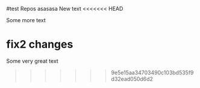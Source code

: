#test Repos asasasa
New text
<<<<<<< HEAD

Some more text

fix2 changes
=======
Some very great text
>>>>>>> 9e5e15aa34703490c103bd535f9d32ead050d6d2
